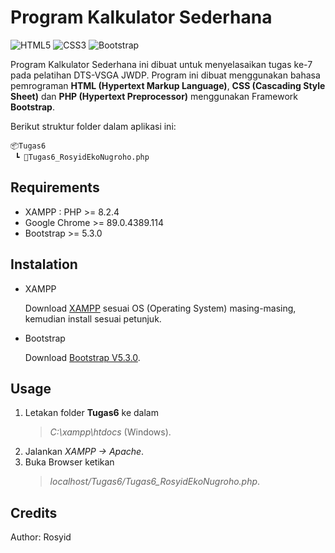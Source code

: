 # Program Kalkulator Sederhana

<img alt="HTML5" src="https://img.shields.io/badge/html5%20-%23E34F26.svg?&style=for-the-badge&logo=html5&logoColor=white"/> 
<img alt="CSS3" src="https://img.shields.io/badge/css3%20-%231572B6.svg?&style=for-the-badge&logo=css3&logoColor=white"/>
<img alt="Bootstrap" src="https://img.shields.io/badge/bootstrap%20-%23563D7C.svg?&style=for-the-badge&logo=bootstrap&logoColor=white"/>

Program Kalkulator Sederhana ini dibuat untuk menyelasaikan tugas ke-7 pada pelatihan DTS-VSGA JWDP. Program ini dibuat menggunakan bahasa pemrograman **HTML (Hypertext Markup Language)**, **CSS (Cascading Style Sheet)** dan **PHP (Hypertext Preprocessor)** menggunakan Framework **Bootstrap**.

Berikut struktur folder dalam aplikasi ini:

```
📦Tugas6
 ┗ 📜Tugas6_RosyidEkoNugroho.php
```

## Requirements

* XAMPP : PHP >= 8.2.4
* Google Chrome >= 89.0.4389.114
* Bootstrap >= 5.3.0 

## Instalation

* XAMPP

   Download [XAMPP](https://www.apachefriends.org/download.html) sesuai OS (Operating System) masing-masing, kemudian install sesuai petunjuk.

*  Bootstrap

   Download [Bootstrap V5.3.0](https://getbootstrap.com/docs/5.3/getting-started/introduction/).
   
## Usage

1. Letakan folder **Tugas6** ke dalam 
    > *C:\xampp\htdocs*  (Windows).
2. Jalankan *XAMPP -> Apache*.
3. Buka Browser ketikan 
   > *localhost/Tugas6/Tugas6_RosyidEkoNugroho.php*.

## Credits

   Author: Rosyid
